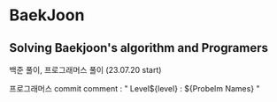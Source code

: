 # BaekJoon
Solving Baekjoon's algorithm and Programers
--------------------------------------------------
백준 풀이, 프로그래머스 풀이 (23.07.20 start)

프로그래머스
commit comment : " Level${level} : ${Probelm Names} "
